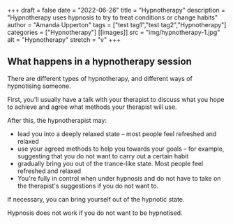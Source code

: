 +++ 
draft = false
date = "2022-06-26"
title = "Hypnotherapy"
description = "Hypnotherapy uses hypnosis to try to treat conditions or change habits"
author = "Amanda Upperton"
tags = ["test tag1","test tag2","Hypnotherapy"]
categories = ["Hypnotherapy"]
[[images]]
  src = "img/hypnotherapy-1.jpg"
  alt = "Hypnotherapy"
  stretch = "v"
+++

## What happens in a hypnotherapy session

There are different types of hypnotherapy, and different ways of hypnotising someone.

First, you'll usually have a talk with your therapist to discuss what you hope to achieve and agree what methods your therapist will use.

After this, the hypnotherapist may:

* lead you into a deeply relaxed state – most people feel refreshed and relaxed
* use your agreed methods to help you towards your goals – for example, suggesting that you do not want to carry out a certain habit
* gradually bring you out of the trance-like state. Most people feel refreshed and relaxed
* You're fully in control when under hypnosis and do not have to take on the therapist's suggestions if you do not want to.

If necessary, you can bring yourself out of the hypnotic state.

Hypnosis does not work if you do not want to be hypnotised.